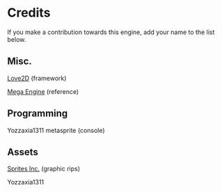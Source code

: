 # Credits
If you make a contribution towards this engine, add your name to the list below.

## Misc.
[Love2D](http://love2d.org) (framework)

[Mega Engine](http://sprites-inc.co.uk/showthread.php?tid=1648) (reference)

## Programming
Yozzaxia1311
metasprite (console)

## Assets
[Sprites Inc.](http://sprites-inc.co.uk/) (graphic rips)

Yozzaxia1311
